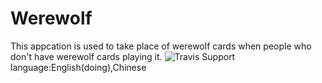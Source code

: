 # Werewolf
This appcation is used to take place of werewolf cards when people who don't have werewolf cards playing it.
![Travis](https://travis-ci.org/kangyifei/Werewolf.svg?branch=master)
Support language:English(doing),Chinese
